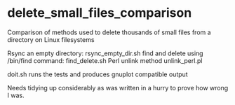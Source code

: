 # delete_small_files_comparison
Comparison of methods used to delete thousands of small files from a directory on Linux filesystems

Rsync an empty directory:
    rsync_empty_dir.sh
find and delete using /bin/find command:
    find_delete.sh
Perl unlink method
    unlink_perl.pl

doit.sh runs the tests and produces gnuplot compatible output

Needs tidying up considerably as was written in a hurry to prove how wrong I was.
